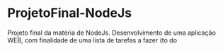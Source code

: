 # ProjetoFinal-NodeJs
Projeto final da matéria de NodeJs. Desenvolvimento de uma aplicação WEB, com finalidade de uma lista de tarefas a fazer (to do 